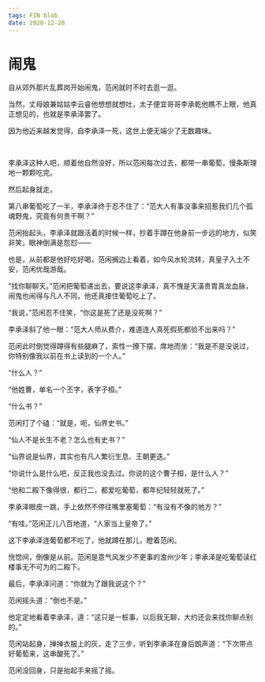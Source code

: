 ```yaml
---
tags: FIN blob
date: 2020-12-28
---
```


# 闹鬼

自从郊外那片乱葬岗开始闹鬼，范闲就时不时去逛一逛。

当然，丈母娘兼姑姑李云睿他想想就想吐，太子便宜哥哥李承乾他瞧不上眼，他真正想见的，也就是李承泽罢了。

因为他近来越发觉得，自李承泽一死，这世上便无端少了无数趣味。

<br>

李承泽这种人吧，顺着他自然没好，所以范闲每次过去，都带一串葡萄，慢条斯理地一颗颗吃完。

然后起身就走。

第八串葡萄吃了一半，李承泽终于忍不住了：“范大人有事没事来招惹我们几个孤魂野鬼，究竟有何贵干啊？”

范闲抬起头，李承泽就跟活着的时候一样，抄着手蹲在他身前一步远的地方，似笑非笑，眼神倒满是怨怼——

也是，从前都是他好吃好喝，范闲搁边上看着，如今风水轮流转，真皇子入土不安，范闲优哉游哉。

“找你聊聊天。”范闲把葡萄递出去，要说这李承泽，真不愧是天潢贵胄真龙血脉，闹鬼也闹得与凡人不同，他还真接住葡萄吃上了。

“我说，”范闲忍不住笑，“你这是死了还是没死啊？”

李承泽斜了他一眼：“范大人师从费介，难道连人真死假死都验不出来吗？”

范闲此时倒觉得蹲得有些腿麻了，索性一撩下摆，席地而坐：“我是不是没说过，你特别像我以前在书上读到的一个人。”

“什么人？”

“他姓曹，单名一个丕字，表字子桓。”

“什么书？”

范闲打了个磕：“就是，呃，仙界史书。”

“仙人不是长生不老？怎么也有史书？”

“仙界说是仙界，其实也有凡人繁衍生息、王朝更迭。”

“你说什么是什么吧，反正我也没去过。你说的这个曹子桓，是什么人？”

“他和二殿下像得很，都行二，都爱吃葡萄，都年纪轻轻就死了。”

李承泽眼皮一跳，手上依然不停往嘴里塞葡萄：“有没有不像的地方？”

“有哇。”范闲正儿八百地道，“人家当上皇帝了。”

这下李承泽连葡萄都不吃了，他就蹲在那儿，瞪着范闲。

恍惚间，倒像是从前。范闲是意气风发少不更事的澹州少年；李承泽是吃葡萄读红楼事无不可为的二殿下。

最后，李承泽问道：“你就为了跟我说这个？”

范闲摇头道：“倒也不是。”

他定定地看着李承泽，道：“这只是一桩事，以后我无聊，大约还会来找你聊点别的。”

范闲站起身，掸掸衣服上的灰，走了三步，听到李承泽在身后朗声道：“下次带点好葡萄来，这串酸死了。”

范闲没回身，只是抬起手来摇了摇。

